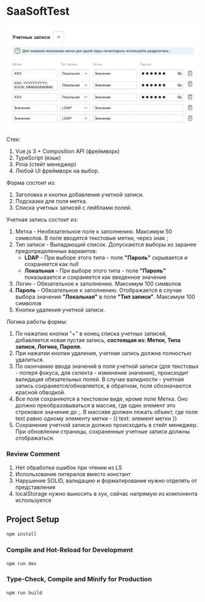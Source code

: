 # SaaSoftTest
![alt text](img1.jpg "Title")


Стек:
1. Vue.js 3 + Composition API (фреймворк)
2. TypeScript (язык)
3. Pinia (стейт менеджер)
4. Любой UI фреймворк на выбор.


Форма состоит из:
1. Заголовка и кнопки добавления учетной записи.
2. Подсказки для поля метка.
3. Списка учетных записей с лейблами полей.


Учетная запись состоит из:
1. Метка - Необязательное поле к заполнению. Максимум 50 символов. В поле вводятся текстовые метки, через знак ;
2. Тип записи - Выпадающий список. Допускаются выборы из заранее предопределенных вариантов:
    - __LDAP__ - При выборе этого типа - поле __"Пароль"__ скрывается и сохраняется как null
    - __Локальная__ - При выборе этого типа - поле __"Пароль"__ показывается и сохраняется как введенное значение
3. Логин - Обязательное к заполнению. Максимум 100 символов
4. __Пароль__ - Обязательное к заполнению. Отображается в случае выбора значения __"Локальная"__ в поле __"Тип записи"__. Максимум 100 символов
5. Кнопки удаления учетной записи.


Логика работы формы:
1. По нажатию кнопки "+" в конец списка учетных записей, добавляется новая пустая запись, __состоящая из: Метки, Типа записи, Логина, Пароля.__
2. При нажатии кнопки удаления, учетная запись должна полностью удалиться.
3. По окончанию ввода значений в поля учетной записи (для текстовых - потеря фокуса, для селекта - изменение значения), происходит валидация обязательных полей. В случае валидности - учетная запись сохраняется/обновляется, в обратном, поля обозначаются красной обводкой.
4. Все поля сохраняются в текстовом виде, кроме поле Метка. Оно должно преобразовываться в массив, где один элемент это строковое значение до ;. В массиве должен лежать объект, где поле text равно одному элементу метки - ({ text: элемент метки })
5. Сохранение учетной записи должно происходить в стейт менеджер. При обновлении страницы, сохраненные учетные записи должны отображаться.

### Review Comment
1. Нет обработки ошибок при чтении из LS
2. Использование литералов вместо констант
3. Нарушение SOLID, валидацию и форматирование нужно отделять от представления
4. localStorage нужно выносить в хук, сейчас напрямую из компонента используется



## Project Setup

```sh
npm install
```

### Compile and Hot-Reload for Development

```sh
npm run dev
```

### Type-Check, Compile and Minify for Production

```sh
npm run build
```
